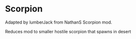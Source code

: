 # Scorpion

Adapted by lumberJack from NathanS Scorpion mod.

Reduces mod to smaller hostile scorpion that spawns in desert
